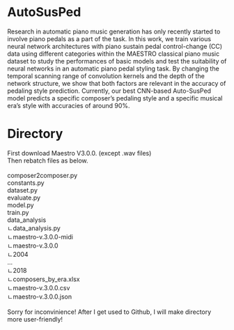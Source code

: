 # AutoSusPed
  Research in automatic piano music generation has only recently started to involve piano pedals as a part of the task. In this work, we train various neural network architectures with piano sustain pedal control-change (CC) data using different categories within the MAESTRO classical piano music dataset to study the performances of basic models and test the suitability of neural networks in an automatic piano pedal styling task. By changing the temporal scanning range of convolution kernels and the depth of the network structure, we show that both factors are relevant in the accuracy of pedaling style prediction. Currently, our best CNN-based Auto-SusPed model predicts a specific composer’s pedaling style and a specific musical era’s style with accuracies of around 90%.

# Directory

First download Maestro V3.0.0. (except .wav files)<br />
Then rebatch files as below.<br />
<br />
composer2composer.py<br />
constants.py<br />
dataset.py<br />
evaluate.py<br />
model.py<br />
train.py<br />
data_analysis<br />
ㄴdata_analysis.py<br />
ㄴmaestro-v.3.0.0-midi<br />
  ㄴmaestro-v.3.0.0<br />
    ㄴ2004<br />
    ...<br />
    ㄴ2018<br />
    ㄴcomposers_by_era.xlsx<br />
    ㄴmaestro-v.3.0.0.csv<br />
    ㄴmaestro-v.3.0.0.json<br />
    <br />
Sorry for inconvinience! After I get used to Github, I will make directory more user-friendly!
